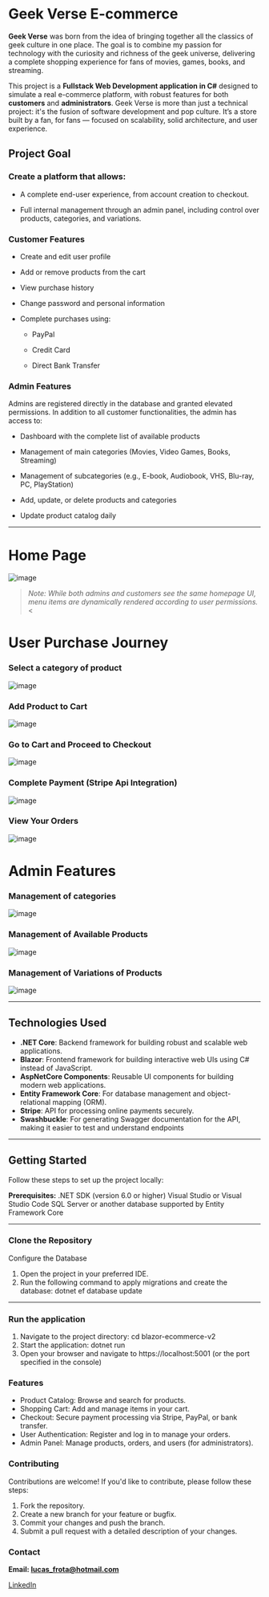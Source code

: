 # Geek Verse E-commerce

**Geek Verse** was born from the idea of bringing together all the classics of geek culture in one place. The goal is to combine my passion for technology with the curiosity and richness of the geek universe, delivering a complete shopping experience for fans of movies, games, books, and streaming.

This project is a **Fullstack Web Development application in C#** designed to simulate a real e-commerce platform, with robust features for both **customers** and **administrators**. Geek Verse is more than just a technical project: it's the fusion of software development and pop culture. It’s a store built by a fan, for fans — focused on scalability, solid architecture, and user experience.


## Project Goal 
### Create a platform that allows:

- A complete end-user experience, from account creation to checkout.

- Full internal management through an admin panel, including control over products, categories, and variations.

### Customer Features

- Create and edit user profile

- Add or remove products from the cart

- View purchase history

- Change password and personal information

- Complete purchases using:

    - PayPal

    - Credit Card

    - Direct Bank Transfer


### Admin Features
Admins are registered directly in the database and granted elevated permissions.
In addition to all customer functionalities, the admin has access to:

- Dashboard with the complete list of available products

- Management of main categories (Movies, Video Games, Books, Streaming)

- Management of subcategories (e.g., E-book, Audiobook, VHS, Blu-ray, PC, PlayStation)

- Add, update, or delete products and categories

- Update product catalog daily


---

# Home Page

![image](https://github.com/user-attachments/assets/c6123e97-dc19-4726-bf47-61f31eaacd45)

> *Note: While both admins and customers see the same homepage UI, menu items are dynamically rendered according to user permissions.* <

# User Purchase Journey

### Select a category of product

![image](https://github.com/user-attachments/assets/7074e7f5-eb7b-41bb-bf0b-f3ff8227dccb)


### Add Product to Cart

![image](https://github.com/user-attachments/assets/86f5c679-64a2-403d-ba21-c50f4c412cbd)


### Go to Cart and Proceed to Checkout

![image](https://github.com/user-attachments/assets/fe621ea3-9669-4e1d-a554-ee3b5e005be8)


### Complete Payment (Stripe Api Integration)

![image](https://github.com/user-attachments/assets/dd3e17d4-6850-4a47-bb0f-451fb52c9f94)


### View Your Orders

![image](https://github.com/user-attachments/assets/36238c84-febe-4762-9a51-e205808d8988)


# Admin Features

### Management of categories

![image](https://github.com/user-attachments/assets/2edc4682-f160-4fcd-84fb-7f295ea77d27)

### Management of Available Products

![image](https://github.com/user-attachments/assets/c5579385-c591-4211-90cf-bd9b820eae82)


### Management of Variations of Products

![image](https://github.com/user-attachments/assets/30305773-4197-44ff-a4a0-9e4e6fc4190b)


---

## Technologies Used

- **.NET Core**: Backend framework for building robust and scalable web applications.
- **Blazor**: Frontend framework for building interactive web UIs using C# instead of JavaScript.
- **AspNetCore Components**: Reusable UI components for building modern web applications.
- **Entity Framework Core**: For database management and object-relational mapping (ORM).
- **Stripe**: API for processing online payments securely.
- **Swashbuckle**: For generating Swagger documentation for the API, making it easier to test and understand endpoints

---

## Getting Started

Follow these steps to set up the project locally:

**Prerequisites:**
.NET SDK (version 6.0 or higher)
Visual Studio or Visual Studio Code
SQL Server or another database supported by Entity Framework Core

---

### Clone the Repository

Configure the Database
1. Open the project in your preferred IDE.
2. Run the following command to apply migrations and create the database: dotnet ef database update

---


### Run the application

1. Navigate to the project directory: cd blazor-ecommerce-v2
2. Start the application: dotnet run
3. Open your browser and navigate to https://localhost:5001 (or the port specified in the console)

### Features

- Product Catalog: Browse and search for products.
- Shopping Cart: Add and manage items in your cart.
- Checkout: Secure payment processing via Stripe, PayPal, or bank transfer.
- User Authentication: Register and log in to manage your orders.
- Admin Panel: Manage products, orders, and users (for administrators).

### Contributing
Contributions are welcome! If you'd like to contribute, please follow these steps:

1. Fork the repository.
2. Create a new branch for your feature or bugfix.
3. Commit your changes and push the branch.
4. Submit a pull request with a detailed description of your changes.
    
### Contact
**Email: lucas_frota@hotmail.com**

[LinkedIn](https://www.linkedin.com/in/lucas-dias-frota-9020b2126/)



```
